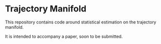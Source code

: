 # Trajectory Manifold

This repository contains code around statistical estimation on the trajectory manifold.

It is intended to accompany a paper, soon to be submitted.